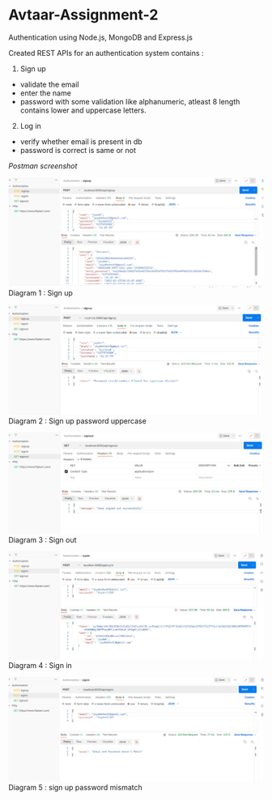 # Avtaar-Assignment-2

Authentication using Node.js, MongoDB and Express.js

Created REST APIs for an authentication system contains :

1) Sign up
- validate the email
- enter the name
- password with some validation like alphanumeric, atleast 8 length contains lower and uppercase letters.
 
2) Log in
- verify whether email is present in db
- password is correct is same or not

*Postman screenshot*

![Sign up](https://github.com/cyrax21/Avtaar-Assignment-2/blob/main/sign%20in.png)
Diagram 1 : Sign up 

![Sign up password uppercase](https://github.com/cyrax21/Avtaar-Assignment-2/blob/main/password%20uppercase.png)
Diagram 2 : Sign up password uppercase

![Sign out](https://github.com/cyrax21/Avtaar-Assignment-2/blob/main/sign%20out.png)
Diagram 3 : Sign out 

![Sign in](https://github.com/cyrax21/Avtaar-Assignment-2/blob/main/sign%20up.png)
Diagram 4 : Sign in

![Sign up password mismatch](https://github.com/cyrax21/Avtaar-Assignment-2/blob/main/sign%20in%20password%20match.png)
Diagram 5 : sign up password mismatch
